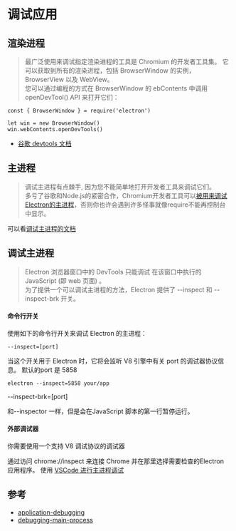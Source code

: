 # 调试应用


## 渲染进程


>最广泛使用来调试指定渲染进程的工具是 Chromium 的开发者工具集。 
它可以获取到所有的渲染进程，包括 BrowserWindow 的实例，BrowserView 以及 WebView。   
您可以通过编程的方式在 BrowserWindow 的 ebContents 中调用 openDevTool() API 来打开它们：

```
const { BrowserWindow } = require('electron')

let win = new BrowserWindow()
win.webContents.openDevTools()
````

- [谷歌 devtools 文档](https://developer.chrome.com/devtools)


## 主进程

>调试主进程有点棘手, 因为您不能简单地打开开发者工具来调试它们。   
多亏了谷歌和Node.js的紧密合作，Chromium开发者工具可以[被用来调试Electron的主进程](https://nodejs.org/en/docs/inspector/)，否则你也许会遇到许多怪事就像require不能再控制台中显示。

可以看[调试主进程的文档](https://electronjs.org/docs/tutorial/debugging-main-process)




## 调试主进程

>Electron 浏览器窗口中的 DevTools 只能调试 在该窗口中执行的 JavaScript (即 web 页面) 。  
为了提供一个可以调试主进程的方法，Electron 提供了 --inspect 和 --inspect-brk 开关。

#### 命令行开关
使用如下的命令行开关来调试 Electron 的主进程：
```
--inspect=[port]
```

当这个开关用于 Electron 时，它将会监听 V8 引擎中有关 port 的调试器协议信息。 默认的port 是 5858

```
electron --inspect=5858 your/app
```

--inspect-brk=[port]

和--inspector 一样，但是会在JavaScript 脚本的第一行暂停运行。

#### 外部调试器

你需要使用一个支持 V8 调试协议的调试器

通过访问 chrome://inspect 来连接 Chrome 并在那里选择需要检查的Electron 应用程序。
使用 [VSCode 进行主进程调试](https://electronjs.org/docs/tutorial/debugging-main-process-vscode)





## 参考
- [application-debugging](https://electronjs.org/docs/tutorial/application-debugging)
- [debugging-main-process](https://electronjs.org/docs/tutorial/debugging-main-process)
